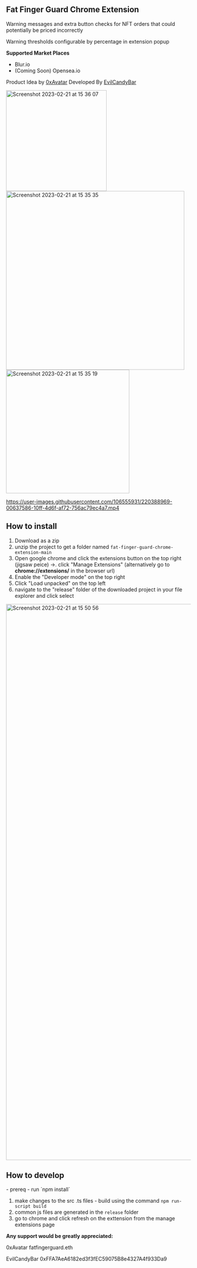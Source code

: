 <h2>Fat Finger Guard Chrome Extension</h2>

Warning messages and extra button checks for NFT orders that could potentially be priced incorrectly

Warning thresholds configurable by percentage in extension popup

**Supported Market Places**
- Blur.io
- (Coming Soon) Opensea.io


Product Idea by <a href="https://twitter.com/0xAvatar">0xAvatar</a>
Developed By <a href="https://twitter.com/evilcandybar_">EvilCandyBar</a>


<img width="274" alt="Screenshot 2023-02-21 at 15 36 07" src="https://user-images.githubusercontent.com/106555931/220390039-1095d04c-8ced-4c1b-9fc2-5a31154ffa52.png">
<img width="486" alt="Screenshot 2023-02-21 at 15 35 35" src="https://user-images.githubusercontent.com/106555931/220390042-93072f42-279b-44bf-bae3-75eb52fdfe1f.png">
<img width="336" alt="Screenshot 2023-02-21 at 15 35 19" src="https://user-images.githubusercontent.com/106555931/220390044-8148e5c7-915a-4a53-8c6f-744b8d1d55cf.png">

https://user-images.githubusercontent.com/106555931/220388969-00637586-10ff-4d6f-af72-756ac79ec4a7.mp4



<h2>How to install</h2>

1. Download as a zip
2. unzip the project to get a folder named `fat-finger-guard-chrome-extension-main`
3. Open google chrome and click the extensions button on the top right (jigsaw peice) ->. click "Manage Extensions" (alternatively go to **chrome://extensions/** in the browser url)
4. Enable the "Developer mode" on the top right
5. Click "Load unpacked" on the top left
6. navigate to the "release" folder of the downloaded project in your file explorer and click select
<img width="1512" alt="Screenshot 2023-02-21 at 15 50 56" src="https://user-images.githubusercontent.com/106555931/220395388-67dd1340-7dd9-44f3-b445-01a77f7a071a.png">



<h2>How to develop</h2>
- prereq - run `npm install`

1. make changes to the src .ts files - build using the command `npm run-script build`
2. common js files are generated in the `release` folder 
4. go to chrome and click refresh on the exttension from the manage extensions page

**Any support would be greatly appreciated:** 

0xAvatar
fatfingerguard.eth

EvilCandyBar
0xFFA7AeA6182ed3f3fEC59075B8e4327A4f933Da9

